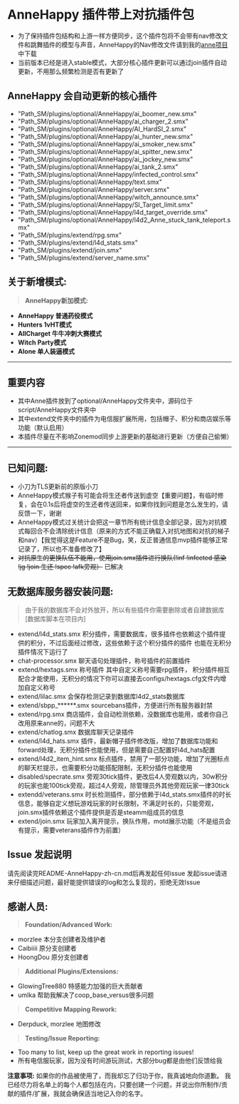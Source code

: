 # **AnneHappy 插件带上对抗插件包**
* 为了保持插件包结构和上游一样方便同步，这个插件包将不会带有nav修改文件和跳舞插件的模型与声音，AnneHappy的Nav修改文件请到我的[anne项目](https://github.com/fantasylidong/anne)中下载
* 当前版本已经是进入stable模式，大部分核心插件更新可以通过join插件自动更新，不用那么频繁检测是否有更新了

## **AnneHappy 会自动更新的核心插件**
- "Path_SM/plugins/optional/AnneHappy/ai_boomer_new.smx"
- "Path_SM/plugins/optional/AnneHappy/ai_charger_2.smx"
- "Path_SM/plugins/optional/AnneHappy/AI_HardSI_2.smx"
- "Path_SM/plugins/optional/AnneHappy/ai_hunter_new.smx"
- "Path_SM/plugins/optional/AnneHappy/ai_smoker_new.smx"
- "Path_SM/plugins/optional/AnneHappy/ai_spitter_new.smx"
- "Path_SM/plugins/optional/AnneHappy/ai_jockey_new.smx"
- "Path_SM/plugins/optional/AnneHappy/ai_tank_2.smx"
- "Path_SM/plugins/optional/AnneHappy/infected_control.smx"
- "Path_SM/plugins/optional/AnneHappy/text.smx"
- "Path_SM/plugins/optional/AnneHappy/server.smx"
- "Path_SM/plugins/optional/AnneHappy/witch_announce.smx"
- "Path_SM/plugins/optional/AnneHappy/SI_Target_limit.smx"
- "Path_SM/plugins/optional/AnneHappy/l4d_target_override.smx"
- "Path_SM/plugins/optional/AnneHappy/l4d2_Anne_stuck_tank_teleport.smx"
- "Path_SM/plugins/extend/rpg.smx"
- "Path_SM/plugins/extend/l4d_stats.smx"
- "Path_SM/plugins/extend/join.smx"
- "Path_SM/plugins/extend/server_name.smx"

## **关于新增模式:**

> **AnneHappy新加模式:**
* **AnneHappy 普通药役模式**
* **Hunters 1vHT模式**
* **AllCharget 牛牛冲刺大赛模式**
* **Witch Party模式** 
* **Alone 单人装逼模式**


---

## **重要内容**
* 其中Anne插件放到了optional/AnneHappy文件夹中，源码位于script/AnneHappy文件夹中
* 其中extend文件夹中的插件为电信服扩展所用，包括帽子、积分和商店娱乐等功能（默认启用）
* 本插件尽量在不影响Zonemod同步上游更新的基础进行更新（方便自己偷懒）
---

## **已知问题:**
* 小刀为TLS更新前的原版小刀
* AnneHappy模式猴子有可能会将生还者传送到虚空【重要问题】，有临时修复，会在0.1s后将虚空的生还者传送回来，如果你找到问题是怎么发生的，请反馈一下，谢谢
* AnneHappy模式过关统计会把这一章节所有统计信息全部记录，因为对抗模式每回合不会清除统计信息（原来的方式不能正确载入对抗地图和对抗的梯子和nav）【我觉得这是Feature不是Bug，笑，反正普通信息mvp插件能够正常记录了，所以也不准备修改了】
* ~~对抗原生的更换队伍不能用，使用join.smx插件进行换队(!inf !infected 感染 !jg !join 生还 !spec !afk旁观）~~ 已解决

## **无数据库服务器安装问题:**
> 由于我的数据库不会对外放开，所以有些插件你需要删除或者自建数据库[数据库脚本在项目内]
- extend/l4d_stats.smx 积分插件，需要数据库，很多插件也依赖这个插件提供的积分，不过后面经过修改，这些依赖于这个积分插件的插件
也能在无积分插件情况下运行了
- chat-processor.smx 聊天语句处理插件，称号插件的前置插件
- extend/hextags.smx 称号插件 其中自定义称号需要rpg插件， 积分插件相互配合才能使用，无积分的情况下你可以直接去configs/hextags.cfg文件内增加自定义称号
- extend/lilac.smx 会保存检测记录到数据库l4d2_stats数据库
- extend/sbpp_******.smx sourcebans插件，方便进行所有服务器封禁
- extend/rpg.smx 商店插件，会自动检测依赖，没数据库也能用，或者你自己改用原来anne的，问题不大
- extend/chatlog.smx 数据库聊天记录插件
- extend/l4d_hats.smx 插件，最新帽子插件修改版，增加了数据库功能和forward处理，无积分插件也能使用，但是需要自己配置好l4d_hats配置
- extend/l4d2_item_hint.smx 标点插件，禁用了一部分功能，增加了光圈标点的聊天栏提示，也需要积分功能搭配限制，无积分插件也能使用
- disabled/specrate.smx 旁观30tick插件，更改后4人旁观数以内，30w积分的玩家也能100tick旁观，超过4人旁观，除管理员外其他旁观玩家一律30tick
- extendd/veterans.smx 时长检测插件，部分依赖于l4d_stats.smx插件的时长信息，能够自定义想玩游戏玩家的时长限制，不满足时长的，只能旁观，join.smx插件依赖这个插件提供是否是steamm组成员的信息
- extend/join.smx 玩家加入离开提示，换队作用，motd展示功能（不是组员会有提示，需要veterans插件作为前置）

## **Issue 发起说明**
请先阅读完README-AnneHappy-zh-cn.md后再发起任何issue
发起issue请进来仔细描述问题，最好能提供错误的log和怎么复现的，拒绝无效Issue
	
## **感谢人员:**

> **Foundation/Advanced Work:**
* morzlee 本分支创建者及维护者
* Caibiiii 原分支创建者
* HoongDou 原分支创建者

> **Additional Plugins/Extensions:**
* GlowingTree880 特感能力加强的巨大贡献者
* umlka 帮助我解决了coop_base_versus很多问题

> **Competitive Mapping Rework:**
* Derpduck, morzlee 地图修改

> **Testing/Issue Reporting:**
* Too many to list, keep up the great work in reporting issues!
* 所有电信服玩家，因为没有时间游玩测试，大部分bug都是由他们反馈给我

**注意事项:** 如果你的作品被使用了，而我却忘了归功于你，我真诚地向你道歉。 
我已经尽力将名单上的每个人都包括在内，只要创建一个问题，并说出你所制作/贡献的插件/扩展，我就会确保适当地记入你的名字。
